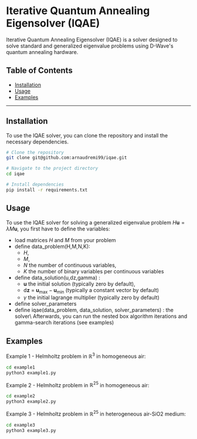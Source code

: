 # Iterative Quantum Annealing Eigensolver (IQAE)

Iterative Quantum Annealing Eigensolver (IQAE) is a solver designed to solve standard and generalized eigenvalue problems using D-Wave's quantum annealing hardware.

## Table of Contents
- [Installation](#installation)
- [Usage](#usage)
- [Examples](#examples)
---

## Installation
To use the IQAE solver, you can clone the repository and install the necessary dependencies.

```bash
# Clone the repository
git clone git@github.com:arnaudremi99/iqae.git

# Navigate to the project directory
cd iqae

# Install dependencies
pip install -r requirements.txt
```
## Usage
To use the IQAE solver for solving a generalized eigenvalue problem $H \boldsymbol u = \lambda M \boldsymbol u$, you first have to define the variables:
- load matrices $H$ and $M$ from your problem
- define data_problem(H,M,N,K): 		
	- $H$, 
	- $M$, 
	- $N$ the number of continuous variables, 
	- $K$ the number of binary variables per continuous variables
- define data_solution(u,dz,gamma) : 
	- $\boldsymbol u$ the initial solution (typically zero by default), 
	- $\mathrm{d}\boldsymbol z$ = $\boldsymbol u_\mathrm{max} - \boldsymbol u_\mathrm{min}$ (typically a constant vector by default)
	- $\gamma$ the initial lagrange multiplier (typically zero by default)
- define solver_parameters
- define iqae(data_problem, data_solution, solver_parameters) : the solver\\
Afterwards, you can run the nested box algorithm iterations and gamma-search iterations (see examples)

## Examples
Example 1 - Helmholtz problem in $\mathbb{R}^3$ in homogeneous air:
```bash
cd example1
python3 example1.py
```

Example 2 - Helmholtz problem in $\mathbb{R}^{25}$ in homogeneous air:
```bash
cd example2
python3 example2.py
```

Example 3 - Helmholtz problem in $\mathbb{R}^{25}$ in heterogeneous air-SiO2 medium:
```bash
cd example3
python3 example3.py
```



